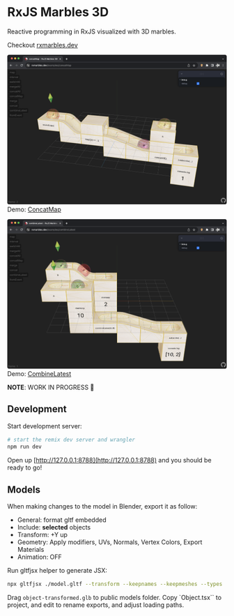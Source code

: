 # RxJS Marbles 3D

Reactive programming in RxJS visualized with 3D marbles.

Checkout [rxmarbles.dev](https://rxmarbles.dev)

![ConcatMap preview](public/previews/concatMap-operator.png)
Demo: [ConcatMap](https://rxmarbles.dev/examples/concatMap)

![CombineLatest preview](public/previews/combineLatest-operator.png)
Demo: [CombineLatest](https://rxmarbles.dev/examples/combineLatest)

**NOTE**: WORK IN PROGRESS 🚧

## Development

Start development server:

```sh
# start the remix dev server and wrangler
npm run dev
```

Open up [http://127.0.0.1:8788](http://127.0.0.1:8788) and you should be ready to go!

## Models

When making changes to the model in Blender, export it as follow:

- General: format gltf embedded
- Include: **selected** objects
- Transform: +Y up
- Geometry: Apply modifiers, UVs, Normals, Vertex Colors, Export Materials
- Animation: OFF

Run gltfjsx helper to generate JSX:

```sh
npx gltfjsx ./model.gltf --transform --keepnames --keepmeshes --types
```

Drag `object-transformed.glb` to public models folder.
Copy `Object.tsx`` to project, and edit to rename exports, and adjust loading paths.
